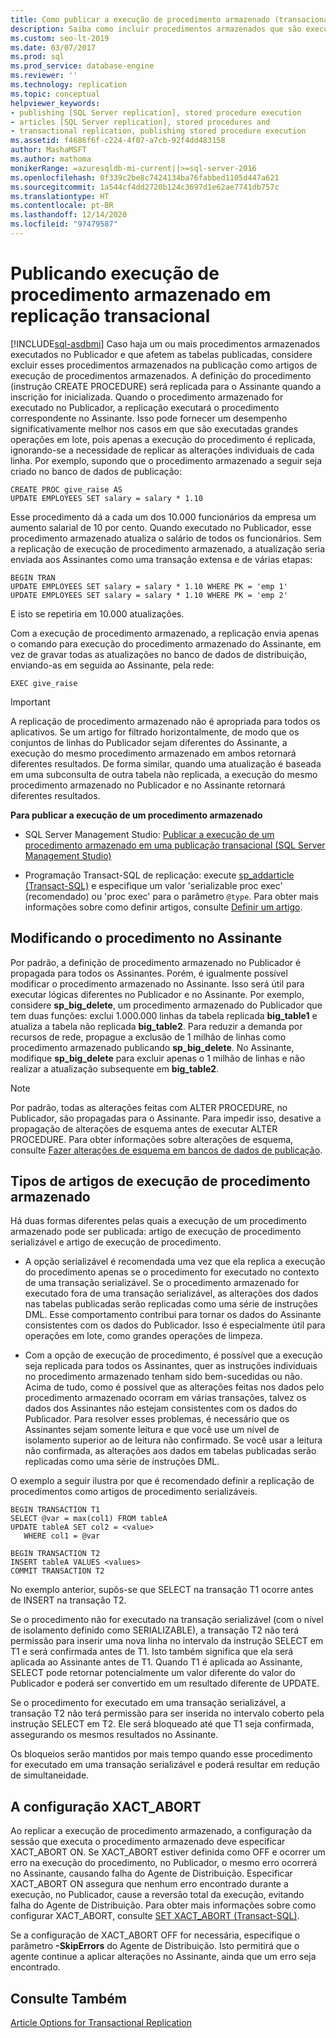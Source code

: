 ```yaml
---
title: Como publicar a execução de procedimento armazenado (transacional)
description: Saiba como incluir procedimentos armazenados que são executados no Publicador e afetam as tabelas publicadas na publicação transacional como artigos de execução de procedimento armazenado.
ms.custom: seo-lt-2019
ms.date: 03/07/2017
ms.prod: sql
ms.prod_service: database-engine
ms.reviewer: ''
ms.technology: replication
ms.topic: conceptual
helpviewer_keywords:
- publishing [SQL Server replication], stored procedure execution
- articles [SQL Server replication], stored procedures and
- transactional replication, publishing stored procedure execution
ms.assetid: f4686f6f-c224-4f07-a7cb-92f4dd483158
author: MashaMSFT
ms.author: mathoma
monikerRange: =azuresqldb-mi-current||>=sql-server-2016
ms.openlocfilehash: 0f339c2be8c7424134ba76fabbed1105d447a621
ms.sourcegitcommit: 1a544cf4dd2720b124c3697d1e62ae7741db757c
ms.translationtype: HT
ms.contentlocale: pt-BR
ms.lasthandoff: 12/14/2020
ms.locfileid: "97479587"
---
```

# <a name="publishing-stored-procedure-execution-in-transactional-replication"></a>Publicando execução de procedimento armazenado em replicação transacional
[!INCLUDE[sql-asdbmi](../../../includes/applies-to-version/sql-asdbmi.md)]
  Caso haja um ou mais procedimentos armazenados executados no Publicador e que afetem as tabelas publicadas, considere excluir esses procedimentos armazenados na publicação como artigos de execução de procedimentos armazenados. A definição do procedimento (instrução CREATE PROCEDURE) será replicada para o Assinante quando a inscrição for inicializada. Quando o procedimento armazenado for executado no Publicador, a replicação executará o procedimento correspondente no Assinante. Isso pode fornecer um desempenho significativamente melhor nos casos em que são executadas grandes operações em lote, pois apenas a execução do procedimento é replicada, ignorando-se a necessidade de replicar as alterações individuais de cada linha. Por exemplo, supondo que o procedimento armazenado a seguir seja criado no banco de dados de publicação:  
  
```  
CREATE PROC give_raise AS  
UPDATE EMPLOYEES SET salary = salary * 1.10  
```  
  
 Esse procedimento dá a cada um dos 10.000 funcionários da empresa um aumento salarial de 10 por cento. Quando executado no Publicador, esse procedimento armazenado atualiza o salário de todos os funcionários. Sem a replicação de execução de procedimento armazenado, a atualização seria enviada aos Assinantes como uma transação extensa e de várias etapas:  
  
```  
BEGIN TRAN  
UPDATE EMPLOYEES SET salary = salary * 1.10 WHERE PK = 'emp 1'  
UPDATE EMPLOYEES SET salary = salary * 1.10 WHERE PK = 'emp 2'  
```  
  
 E isto se repetiria em 10.000 atualizações.  
  
 Com a execução de procedimento armazenado, a replicação envia apenas o comando para execução do procedimento armazenado do Assinante, em vez de gravar todas as atualizações no banco de dados de distribuição, enviando-as em seguida ao Assinante, pela rede:  
  
```  
EXEC give_raise  
```  
  
> [!IMPORTANT]  
>  A replicação de procedimento armazenado não é apropriada para todos os aplicativos. Se um artigo for filtrado horizontalmente, de modo que os conjuntos de linhas do Publicador sejam diferentes do Assinante, a execução do mesmo procedimento armazenado em ambos retornará diferentes resultados. De forma similar, quando uma atualização é baseada em uma subconsulta de outra tabela não replicada, a execução do mesmo procedimento armazenado no Publicador e no Assinante retornará diferentes resultados.  
  
 **Para publicar a execução de um procedimento armazenado**  
  
-   SQL Server Management Studio: [Publicar a execução de um procedimento armazenado em uma publicação transacional &#40;SQL Server Management Studio&#41;](../../../relational-databases/replication/publish/publish-execution-of-stored-procedure-in-transactional-publication.md)  
  
-   Programação Transact-SQL de replicação: execute [sp_addarticle &#40;Transact-SQL&#41;](../../../relational-databases/system-stored-procedures/sp-addarticle-transact-sql.md) e especifique um valor 'serializable proc exec' (recomendado) ou 'proc exec' para o parâmetro `@type`. Para obter mais informações sobre como definir artigos, consulte [Definir um artigo](../../../relational-databases/replication/publish/define-an-article.md).  
  
## <a name="modifying-the-procedure-at-the-subscriber"></a>Modificando o procedimento no Assinante  
 Por padrão, a definição de procedimento armazenado no Publicador é propagada para todos os Assinantes. Porém, é igualmente possível modificar o procedimento armazenado no Assinante. Isso será útil para executar lógicas diferentes no Publicador e no Assinante. Por exemplo, considere **sp_big_delete**, um procedimento armazenado do Publicador que tem duas funções: exclui 1.000.000 linhas da tabela replicada **big_table1** e atualiza a tabela não replicada **big_table2**. Para reduzir a demanda por recursos de rede, propague a exclusão de 1 milhão de linhas como procedimento armazenado publicando **sp_big_delete**. No Assinante, modifique **sp_big_delete** para excluir apenas o 1 milhão de linhas e não realizar a atualização subsequente em **big_table2**.  
  
> [!NOTE]  
>  Por padrão, todas as alterações feitas com ALTER PROCEDURE, no Publicador, são propagadas para o Assinante. Para impedir isso, desative a propagação de alterações de esquema antes de executar ALTER PROCEDURE. Para obter informações sobre alterações de esquema, consulte [Fazer alterações de esquema em bancos de dados de publicação](../../../relational-databases/replication/publish/make-schema-changes-on-publication-databases.md).  
  
## <a name="types-of-stored-procedure-execution-articles"></a>Tipos de artigos de execução de procedimento armazenado  
 Há duas formas diferentes pelas quais a execução de um procedimento armazenado pode ser publicada: artigo de execução de procedimento serializável e artigo de execução de procedimento.  
  
-   A opção serializável é recomendada uma vez que ela replica a execução do procedimento apenas se o procedimento for executado no contexto de uma transação serializável. Se o procedimento armazenado for executado fora de uma transação serializável, as alterações dos dados nas tabelas publicadas serão replicadas como uma série de instruções DML. Esse comportamento contribui para tornar os dados do Assinante consistentes com os dados do Publicador. Isso é especialmente útil para operações em lote, como grandes operações de limpeza.  
  
-   Com a opção de execução de procedimento, é possível que a execução seja replicada para todos os Assinantes, quer as instruções individuais no procedimento armazenado tenham sido bem-sucedidas ou não. Acima de tudo, como é possível que as alterações feitas nos dados pelo procedimento armazenado ocorram em várias transações, talvez os dados dos Assinantes não estejam consistentes com os dados do Publicador. Para resolver esses problemas, é necessário que os Assinantes sejam somente leitura e que você use um nível de isolamento superior ao de leitura não confirmado. Se você usar a leitura não confirmada, as alterações aos dados em tabelas publicadas serão replicadas como uma série de instruções DML.  
  
 O exemplo a seguir ilustra por que é recomendado definir a replicação de procedimentos como artigos de procedimento serializáveis.  
  
```  
BEGIN TRANSACTION T1  
SELECT @var = max(col1) FROM tableA  
UPDATE tableA SET col2 = <value>   
   WHERE col1 = @var   
  
BEGIN TRANSACTION T2  
INSERT tableA VALUES <values>  
COMMIT TRANSACTION T2  
```  
  
 No exemplo anterior, supôs-se que SELECT na transação T1 ocorre antes de INSERT na transação T2.  
  
 Se o procedimento não for executado na transação serializável (com o nível de isolamento definido como SERIALIZABLE), a transação T2 não terá permissão para inserir uma nova linha no intervalo da instrução SELECT em T1 e será confirmada antes de T1. Isto também significa que ela será aplicada ao Assinante antes de T1. Quando T1 é aplicada ao Assinante, SELECT pode retornar potencialmente um valor diferente do valor do Publicador e poderá ser convertido em um resultado diferente de UPDATE.  
  
 Se o procedimento for executado em uma transação serializável, a transação T2 não terá permissão para ser inserida no intervalo coberto pela instrução SELECT em T2. Ele será bloqueado até que T1 seja confirmada, assegurando os mesmos resultados no Assinante.  
  
 Os bloqueios serão mantidos por mais tempo quando esse procedimento for executado em uma transação serializável e poderá resultar em redução de simultaneidade.  
  
## <a name="the-xact_abort-setting"></a>A configuração XACT_ABORT  
 Ao replicar a execução de procedimento armazenado, a configuração da sessão que executa o procedimento armazenado deve especificar XACT_ABORT ON. Se XACT_ABORT estiver definida como OFF e ocorrer um erro na execução do procedimento, no Publicador, o mesmo erro ocorrerá no Assinante, causando falha do Agente de Distribuição. Especificar XACT_ABORT ON assegura que nenhum erro encontrado durante a execução, no Publicador, cause a reversão total da execução, evitando falha do Agente de Distribuição. Para obter mais informações sobre como configurar XACT_ABORT, consulte [SET XACT_ABORT &#40;Transact-SQL&#41;](../../../t-sql/statements/set-xact-abort-transact-sql.md).  
  
 Se a configuração de XACT_ABORT OFF for necessária, especifique o parâmetro **-SkipErrors** do Agente de Distribuição. Isto permitirá que o agente continue a aplicar alterações no Assinante, ainda que um erro seja encontrado.  
  
## <a name="see-also"></a>Consulte Também  
 [Article Options for Transactional Replication](../../../relational-databases/replication/transactional/article-options-for-transactional-replication.md)  
  
  
